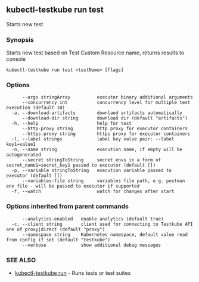 ## kubectl-testkube run test

Starts new test

### Synopsis

Starts new test based on Test Custom Resource name, returns results to console

```
kubectl-testkube run test <testName> [flags]
```

### Options

```
      --args stringArray          executor binary additional arguments
      --concurrency int           concurrency level for multiple test execution (default 10)
  -a, --download-artifacts        downlaod artifacts automatically
      --download-dir string       download dir (default "artifacts")
  -h, --help                      help for test
      --http-proxy string         http proxy for executor containers
      --https-proxy string        https proxy for executor containers
  -l, --label strings             label key value pair: --label key1=value1
  -n, --name string               execution name, if empty will be autogenerated
      --secret stringToString     secret envs in a form of secret_name1=secret_key1 passed to executor (default [])
  -p, --variable stringToString   execution variable passed to executor (default [])
      --variables-file string     variables file path, e.g. postman env file - will be passed to executor if supported
  -f, --watch                     watch for changes after start
```

### Options inherited from parent commands

```
      --analytics-enabled   enable analytics (default true)
  -c, --client string       client used for connecting to Testkube API one of proxy|direct (default "proxy")
      --namespace string    Kubernetes namespace, default value read from config if set (default "testkube")
      --verbose             show additional debug messages
```

### SEE ALSO

* [kubectl-testkube run](kubectl-testkube_run.md)	 - Runs tests or test suites


